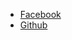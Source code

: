 <ul class="nav">
  <li class="nav-item pr-2"><a href="https://facebook.com/mohammed.kassahun"><img class="nav-link" href="#" alternative-text="Facebook"></img>Facebook</a></li>
  <li class="nav-item"><a href="https://github.com/mhmmdk"><img class="nav-link" href="#" alternative-text="Facebook"></img>Github</a></li>
</ul>
